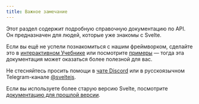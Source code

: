 ```yaml
---
title: Важное замечание
---
```


Этот раздел содержит подробную справочную документацию по API. Он предназначен для людей, которые уже знакомы с Svelte.

Если вы ещё не успели познакомиться с нашим фреймворком, сделайте это в [интерактивном Учебнике](tutorial) или посмотрите [примеры](examples) — тогда эта документация может оказаться более полезной для вас.

Не стесняйтесь просить помощи в [чате Discord](chat) или в русскоязычном Telegram-канале [@sveltejs](https://t.me/sveltejs). 

Если вы используете более старую версию Svelte, посмотрите [документацию для прошлой версии](https://v2.svelte.dev).